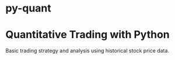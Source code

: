 # py-quant

# Quantitative Trading with Python

Basic trading strategy and analysis using historical stock price data.
